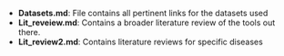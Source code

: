* **Datasets.md**:  File contains all pertinent links for the datasets used
* **Lit_reveiew.md**: Contains a broader literature review of the tools out there.
* **Lit_review2.md**: Contains literature reviews for specific diseases
